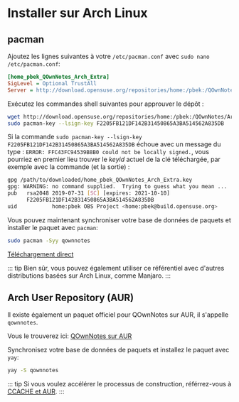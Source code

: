 # Installer sur Arch Linux

## pacman

Ajoutez les lignes suivantes à votre `/etc/pacman.conf` avec `sudo nano /etc/pacman.conf`:

```ini
[home_pbek_QOwnNotes_Arch_Extra]
SigLevel = Optional TrustAll
Server = http://download.opensuse.org/repositories/home:/pbek:/QOwnNotes/Arch_Extra/$arch
```

Exécutez les commandes shell suivantes pour approuver le dépôt :

```bash
wget http://download.opensuse.org/repositories/home:/pbek:/QOwnNotes/Arch_Extra/x86_64/home_pbek_QOwnNotes_Arch_Extra.key -O - | sudo pacman-key --add -
sudo pacman-key --lsign-key F2205FB121DF142B31450865A3BA514562A835DB
```

Si la commande `sudo pacman-key --lsign-key F2205FB121DF142B31450865A3BA514562A835DB` échoue avec un message du type : `ERROR: FFC43FC94539B8B0 could not be locally signed.`, vous pourriez en premier lieu trouver le *keyid* actuel de la clé téléchargée, par exemple avec la commande (et la sortie) :

```bash
gpg /path/to/downloaded/home_pbek_QOwnNotes_Arch_Extra.key
gpg: WARNING: no command supplied.  Trying to guess what you mean ...
pub   rsa2048 2019-07-31 [SC] [expires: 2021-10-10]
      F2205FB121DF142B31450865A3BA514562A835DB
uid           home:pbek OBS Project <home:pbek@build.opensuse.org>
```

Vous pouvez maintenant synchroniser votre base de données de paquets et installer le paquet avec `pacman`:

```bash
sudo pacman -Syy qownnotes
```

[Téléchargement direct](https://download.opensuse.org/repositories/home:/pbek:/QOwnNotes/Arch_Extra)

::: tip
Bien sûr, vous pouvez également utiliser ce référentiel avec d'autres distributions basées sur Arch Linux, comme Manjaro.
:::

## Arch User Repository (AUR)

Il existe également un paquet officiel pour QOwnNotes sur AUR, il s'appelle `qownnotes`.

Vous le trouverez ici: [QOwnNotes sur AUR](https://aur.archlinux.org/packages/qownnotes)

Synchronisez votre base de données de paquets et installez le paquet avec `yay`:

```bash
yay -S qownnotes
```

::: tip
Si vous voulez accélérer le processus de construction, référrez-vous à [CCACHE et AUR](https://www.reddit.com/r/archlinux/comments/6vez44/a_small_tip_if_you_compile_from_aur/).
:::
